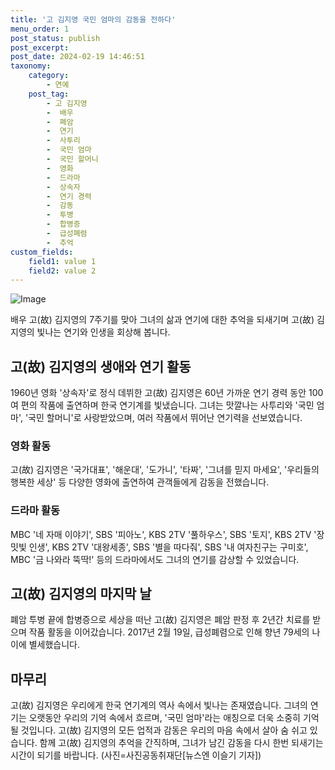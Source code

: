```yaml
---
title: '고 김지영 국민 엄마의 감동을 전하다'
menu_order: 1
post_status: publish
post_excerpt: 
post_date: 2024-02-19 14:46:51
taxonomy:
    category:
        - 연예
    post_tag:
        - 고 김지영
        -  배우
        -  폐암
        -  연기
        -  사투리
        -  국민 엄마
        -  국민 할머니
        -  영화
        -  드라마
        -  상속자
        -  연기 경력
        -  감동
        -  투병
        -  합병증
        -  급성폐렴
        -  추억
custom_fields:
    field1: value 1
    field2: value 2
---
```


![Image](https://ssl.pstatic.net/mimgnews/image/609/2024/02/19/202402190505362110_1_20240219052003703.jpg?type=w540)

배우 고(故) 김지영의 7주기를 맞아 그녀의 삶과 연기에 대한 추억을 되새기며 고(故) 김지영의 빛나는 연기와 인생을 회상해 봅니다.
## 고(故) 김지영의 생애와 연기 활동
1960년 영화 '상속자'로 정식 데뷔한 고(故) 김지영은 60년 가까운 연기 경력 동안 100여 편의 작품에 출연하며 한국 연기계를 빛냈습니다. 그녀는 맛깔나는 사투리와 '국민 엄마', '국민 할머니'로 사랑받았으며, 여러 작품에서 뛰어난 연기력을 선보였습니다.
### 영화 활동
고(故) 김지영은 '국가대표', '해운대', '도가니', '타짜', '그녀를 믿지 마세요', '우리들의 행복한 세상' 등 다양한 영화에 출연하여 관객들에게 감동을 전했습니다.
### 드라마 활동
MBC '네 자매 이야기', SBS '피아노', KBS 2TV '풀하우스', SBS '토지', KBS 2TV '장밋빛 인생', KBS 2TV '대왕세종', SBS '별을 따다줘', SBS '내 여자친구는 구미호', MBC '금 나와라 뚝딱!' 등의 드라마에서도 그녀의 연기를 감상할 수 있었습니다.
## 고(故) 김지영의 마지막 날
폐암 투병 끝에 합병증으로 세상을 떠난 고(故) 김지영은 폐암 판정 후 2년간 치료를 받으며 작품 활동을 이어갔습니다. 2017년 2월 19일, 급성폐렴으로 인해 향년 79세의 나이에 별세했습니다.
## 마무리
고(故) 김지영은 우리에게 한국 연기계의 역사 속에서 빛나는 존재였습니다. 그녀의 연기는 오랫동안 우리의 기억 속에서 흐르며, '국민 엄마'라는 애칭으로 더욱 소중히 기억될 것입니다. 고(故) 김지영의 모든 업적과 감동은 우리의 마음 속에서 살아 숨 쉬고 있습니다. 함께 고(故) 김지영의 추억을 간직하며, 그녀가 남긴 감동을 다시 한번 되새기는 시간이 되기를 바랍니다.
(사진=사진공동취재단[뉴스엔 이슬기 기자])
